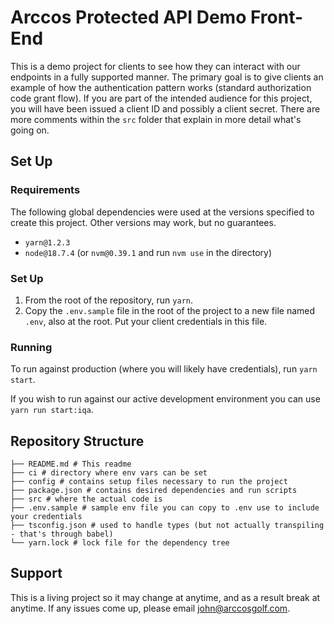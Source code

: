 # Arccos Protected API Demo Front-End

This is a demo project for clients to see how they can interact with our endpoints in a fully supported manner. The
primary goal is to give clients an example of how the authentication pattern works (standard authorization code grant
flow). If you are part of the intended audience for this project, you will have been issued a client ID and possibly a
client secret. There are more comments within the `src` folder that explain in more detail what's going on.

## Set Up

### Requirements

The following global dependencies were used at the versions specified to create this project. Other versions may work,
but no guarantees.

* `yarn@1.2.3`
* `node@18.7.4` (or `nvm@0.39.1` and run `nvm use` in the directory)

### Set Up

1. From the root of the repository, run `yarn`.
1. Copy the `.env.sample` file in the root of the project to a new file named `.env`, also at the root. Put your client
   credentials in this file.

### Running

To run against production (where you will likely have credentials), run `yarn start`.

If you wish to run against our active development environment you can use `yarn run start:iqa`.

## Repository Structure

```text
├── README.md # This readme
├── ci # directory where env vars can be set
├── config # contains setup files necessary to run the project
├── package.json # contains desired dependencies and run scripts 
├── src # where the actual code is
├── .env.sample # sample env file you can copy to .env use to include your credentials
├── tsconfig.json # used to handle types (but not actually transpiling - that's through babel)
└── yarn.lock # lock file for the dependency tree
```

## Support

This is a living project so it may change at anytime, and as a result break at anytime. If any issues come up, please
email john@arccosgolf.com.
